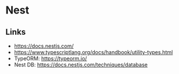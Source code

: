 # Nest

## Links
* https://docs.nestjs.com/
* https://www.typescriptlang.org/docs/handbook/utility-types.html
* TypeORM: https://typeorm.io/
* Nest DB: https://docs.nestjs.com/techniques/database
